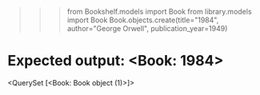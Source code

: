 >>> from Bookshelf.models import Book
from library.models import Book
Book.objects.create(title="1984", author="George Orwell", publication_year=1949)
# Expected output: <Book: 1984>
<QuerySet [<Book: Book object (1)>]>
